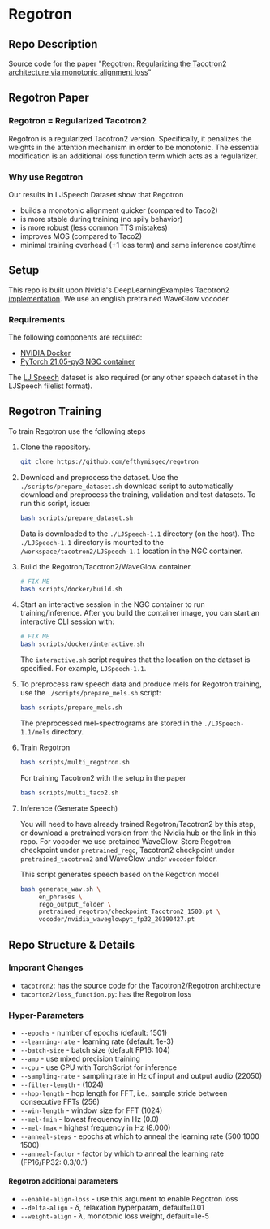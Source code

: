 # Regotron

## Repo Description
Source code for the paper "[Regotron: Regularizing the Tacotron2 architecture via monotonic alignment loss](https://arxiv.org/abs/2204.13437)"

## Regotron Paper

### Regotron = Regularized Tacotron2
Regotron is a  regularized Tacotron2 version. Specifically, it penalizes the weights in the attention mechanism in order to be monotonic. The essential modification is an additional loss function term which acts as a regularizer. 

### Why use Regotron
Our results in LJSpeech Dataset show that Regotron 
- builds a monotonic alignment quicker (compared to Taco2)
- is more stable during training (no spily behavior)
- is more robust (less common TTS mistakes)
- improves MOS (compared to Taco2)
- minimal training overhead (+1 loss term) and same inference cost/time

## Setup

This repo is built upon Nvidia's DeepLearningExamples Tacotron2 [implementation](https://github.com/NVIDIA/DeepLearningExamples/tree/master/PyTorch/SpeechSynthesis/Tacotron2). We use an english pretrained WaveGlow vocoder. 


### Requirements

The following components are required:

- [NVIDIA Docker](https://github.com/NVIDIA/nvidia-docker)
- [PyTorch 21.05-py3 NGC container](https://ngc.nvidia.com/registry/nvidia-pytorch)

The [LJ Speech](https://keithito.com/LJ-Speech-Dataset/) dataset is also required (or any other speech dataset in the LJSpeech filelist format).

## Regotron Training

To train Regotron use the following steps 

1. Clone the repository.
   ```bash
   git clone https://github.com/efthymisgeo/regotron
   ```

2. Download and preprocess the dataset.
Use the `./scripts/prepare_dataset.sh` download script to automatically
download and preprocess the training, validation and test datasets. To run
this script, issue:
   ```bash
   bash scripts/prepare_dataset.sh
   ```

   Data is downloaded to the `./LJSpeech-1.1` directory (on the host).  The
   `./LJSpeech-1.1` directory is mounted to the `/workspace/tacotron2/LJSpeech-1.1`
   location in the NGC container.

1. Build the Regotron/Tacotron2/WaveGlow container.
   ```bash
   # FIX ME
   bash scripts/docker/build.sh
   ```

2. Start an interactive session in the NGC container to run training/inference.
After you build the container image, you can start an interactive CLI session with:

   ```bash
   # FIX ME
   bash scripts/docker/interactive.sh
   ```

   The `interactive.sh` script requires that the location on the dataset is specified.
   For example, `LJSpeech-1.1`. 
   
1. To preprocess raw speech data and produce mels for Regotron training, use
   the `./scripts/prepare_mels.sh` script:
   ```bash
   bash scripts/prepare_mels.sh
   ```

   The preprocessed mel-spectrograms are stored in the `./LJSpeech-1.1/mels` directory.

2. Train Regotron
   ```bash
   bash scripts/multi_regotron.sh 
   ```
   For training Tacotron2 with the setup in the paper
   ```bash
   bash scripts/multi_taco2.sh
   ```

3. Inference (Generate Speech)

   You will need to have already trained Regotron/Tacotron2 by this step,
   or download a pretrained version from the Nvidia hub or the link in this
   repo. For vocoder we use pretained WaveGlow. Store Regotron checkpoint under
   `pretrained_rego`, Tacotron2 checkpoint under `pretrained_tacotron2` and
   WaveGlow under `vocoder` folder. 
   
   This script generates speech based on the Regotron model
   ```bash
   bash generate_wav.sh \
        en_phrases \
        rego_output_folder \
        pretrained_regotron/checkpoint_Tacotron2_1500.pt \
        vocoder/nvidia_waveglowpyt_fp32_20190427.pt
   ```

## Repo Structure & Details

### Imporant Changes
- `tacotron2`: has the source code for the Tacotron2/Regotron architecture
- `tacorton2/loss_function.py`: has the Regotron loss

### Hyper-Parameters

* `--epochs` - number of epochs (default: 1501)
* `--learning-rate` - learning rate (default: 1e-3)
* `--batch-size` - batch size (default FP16: 104)
* `--amp` - use mixed precision training
* `--cpu` - use CPU with TorchScript for inference
* `--sampling-rate` - sampling rate in Hz of input and output audio (22050)
* `--filter-length` - (1024)
* `--hop-length` - hop length for FFT, i.e., sample stride between consecutive FFTs (256)
* `--win-length` - window size for FFT (1024)
* `--mel-fmin` - lowest frequency in Hz (0.0)
* `--mel-fmax` - highest frequency in Hz (8.000)
* `--anneal-steps` - epochs at which to anneal the learning rate (500 1000 1500)
* `--anneal-factor` - factor by which to anneal the learning rate (FP16/FP32: 0.3/0.1)

#### Regotron additional parameters

* `--enable-align-loss` - use this argument to enable Regotron loss
* `--delta-align` - $\delta$, relaxation hyperparam, default=0.01
* `--weight-align` - $\lambda$, monotonic loss weight, default=1e-5
